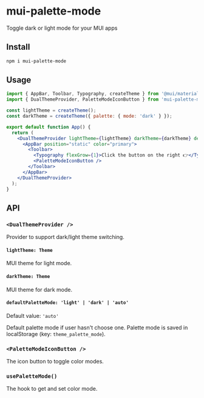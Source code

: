 # mui-palette-mode

Toggle dark or light mode for your MUI apps

## Install

```bash
npm i mui-palette-mode
```

## Usage

```jsx
import { AppBar, Toolbar, Typography, createTheme } from '@mui/material';
import { DualThemeProvider, PaletteModeIconButton } from 'mui-palette-mode';

const lightTheme = createTheme();
const darkTheme = createTheme({ palette: { mode: 'dark' } });

export default function App() {
  return (
    <DualThemeProvider lightTheme={lightTheme} darkTheme={darkTheme} defaultPaletteMode="auto">
      <AppBar position="static" color="primary">
        <Toolbar>
          <Typography flexGrow={1}>Click the button on the right 👉</Typography>
          <PaletteModeIconButton />
        </Toolbar>
      </AppBar>
    </DualThemeProvider>
  );
}
```

## API

### `<DualThemeProvider />`

Provider to support dark/light theme switching.

#### `lightTheme: Theme`

MUI theme for light mode.

#### `darkTheme: Theme`

MUI theme for dark mode.

#### `defaultPaletteMode: 'light' | 'dark' | 'auto'`

Default value: `'auto'`

Default palette mode if user hasn't choose one. Palette mode is saved in localStorage (key: `theme_palette_mode`).

### `<PaletteModeIconButton />`

The icon button to toggle color modes.

### `usePaletteMode()`

The hook to get and set color mode.
